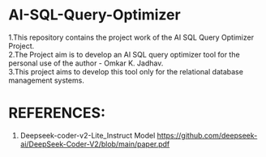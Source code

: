 # AI-SQL-Query-Optimizer

1.This repository contains the project work of the AI SQL Query Optimizer Project.
<br>
2.The Project aim is to develop an AI SQL query optimizer tool for the personal use of the author - Omkar K. Jadhav.
<br>
3.This project aims to develop this tool only for the relational database management systems.
<br>
# REFERENCES:

1. Deepseek-coder-v2-Lite_Instruct Model
https://github.com/deepseek-ai/DeepSeek-Coder-V2/blob/main/paper.pdf
